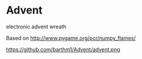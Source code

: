 # Advent
electronic advent wreath

Based on http://www.pygame.org/pcr/numpy_flames/

https://github.com/barthm1/Advent/advent.png
